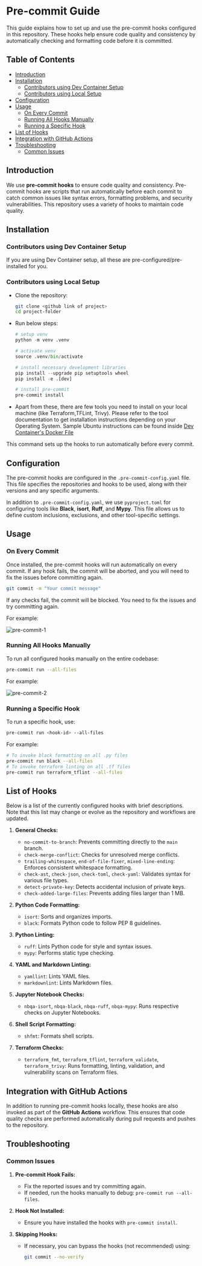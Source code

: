 
# Pre-commit Guide <!-- omit in toc -->

This guide explains how to set up and use the pre-commit hooks configured in this repository. These hooks help ensure code quality and consistency by automatically checking and formatting code before it is committed.

## Table of Contents <!-- omit in toc -->

- [Introduction](#introduction)
- [Installation](#installation)
  - [Contributors using Dev Container Setup](#contributors-using-dev-container-setup)
  - [Contributors using Local Setup](#contributors-using-local-setup)
- [Configuration](#configuration)
- [Usage](#usage)
  - [On Every Commit](#on-every-commit)
  - [Running All Hooks Manually](#running-all-hooks-manually)
  - [Running a Specific Hook](#running-a-specific-hook)
- [List of Hooks](#list-of-hooks)
- [Integration with GitHub Actions](#integration-with-github-actions)
- [Troubleshooting](#troubleshooting)
  - [Common Issues](#common-issues)

## Introduction

We use **pre-commit hooks** to ensure code quality and consistency. Pre-commit hooks are scripts that run automatically before each commit to catch common issues like syntax errors, formatting problems, and security vulnerabilities. This repository uses a variety of hooks to maintain code quality.

## Installation

### Contributors using Dev Container Setup

If you are using Dev Container setup, all these are pre-configured/pre-installed for you.

### Contributors using Local Setup

- Clone the repository:

   ```bash
   git clone <github link of project>
   cd project-folder
   ```

- Run below steps:

    ```python
    # setup venv
    python -m venv .venv

    # activate venv
    source .venv/bin/activate

    # install necessary development libraries
    pip install --upgrade pip setuptools wheel
    pip install -e .[dev]

    # install pre-commit
    pre-commit install
    ```

- Apart from these, there are few tools you need to install on your local machine (like Terraform,TFLint, Trivy). Please refer to the tool documentation to get installation instructions depending on your Operating System. Sample Ubuntu instructions can be found inside [Dev Container's Docker File](../e2e_samples/fabric_dataops_sample/.devcontainer/Dockerfile)

This command sets up the hooks to run automatically before every commit.

## Configuration

The pre-commit hooks are configured in the `.pre-commit-config.yaml` file. This file specifies the repositories and hooks to be used, along with their versions and any specific arguments.

In addition to `.pre-commit-config.yaml`, we use `pyproject.toml` for configuring tools like **Black**, **isort**, **Ruff**, and **Mypy**. This file allows us to define custom inclusions, exclusions, and other tool-specific settings.

## Usage

### On Every Commit

Once installed, the pre-commit hooks will run automatically on every commit. If any hook fails, the commit will be aborted, and you will need to fix the issues before committing again.

```bash
git commit -m "Your commit message"
```

If any checks fail, the commit will be blocked. You need to fix the issues and try committing again.

For example:

![pre-commit-1](images/pre_commit_1_git_commit.png)

### Running All Hooks Manually

To run all configured hooks manually on the entire codebase:

```bash
pre-commit run --all-files
```

For example:

![pre-commit-2](images/pre_commit_2_manual_run.png)

### Running a Specific Hook

To run a specific hook, use:

```bash
pre-commit run <hook-id> --all-files
```

For example:

```bash
# To invoke black formatting on all .py files
pre-commit run black --all-files
# To invoke terraform linting on all .tf files
pre-commit run terraform_tflint --all-files
```

## List of Hooks

Below is a list of the currently configured hooks with brief descriptions. Note that this list may change or evolve as the repository and workflows are updated.

1. **General Checks:**
   - `no-commit-to-branch`: Prevents committing directly to the `main` branch.
   - `check-merge-conflict`: Checks for unresolved merge conflicts.
   - `trailing-whitespace`, `end-of-file-fixer`, `mixed-line-ending`: Enforces consistent whitespace formatting.
   - `check-ast`, `check-json`, `check-toml`, `check-yaml`: Validates syntax for various file types.
   - `detect-private-key`: Detects accidental inclusion of private keys.
   - `check-added-large-files`: Prevents adding files larger than 1 MB.

2. **Python Code Formatting:**
   - `isort`: Sorts and organizes imports.
   - `black`: Formats Python code to follow PEP 8 guidelines.

3. **Python Linting:**
   - `ruff`: Lints Python code for style and syntax issues.
   - `mypy`: Performs static type checking.

4. **YAML and Markdown Linting:**
   - `yamllint`: Lints YAML files.
   - `markdownlint`: Lints Markdown files.

5. **Jupyter Notebook Checks:**
   - `nbqa-isort`, `nbqa-black`, `nbqa-ruff`, `nbqa-mypy`: Runs respective checks on Jupyter Notebooks.

6. **Shell Script Formatting:**
   - `shfmt`: Formats shell scripts.

7. **Terraform Checks:**
   - `terraform_fmt`, `terraform_tflint`, `terraform_validate`, `terraform_trivy`: Runs formatting, linting, validation, and vulnerability scans on Terraform files.

## Integration with GitHub Actions

In addition to running pre-commit hooks locally, these hooks are also invoked as part of the **GitHub Actions** workflow. This ensures that code quality checks are performed automatically during pull requests and pushes to the repository.

## Troubleshooting

### Common Issues

1. **Pre-commit Hook Fails:**
   - Fix the reported issues and try committing again.
   - If needed, run the hooks manually to debug: `pre-commit run --all-files`.

2. **Hook Not Installed:**
   - Ensure you have installed the hooks with `pre-commit install`.

3. **Skipping Hooks:**
   - If necessary, you can bypass the hooks (not recommended) using:

     ```bash
     git commit --no-verify
     ```
